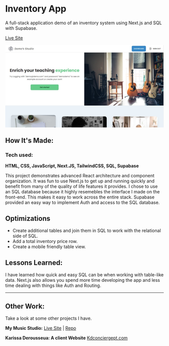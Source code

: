 # Inventory App

A full-stack application demo of an inventory system using Next.js and SQL with Supabase.

[Live Site](https://demo-inventory-app-bl.netlify.app/)

<p align="center" ><img align="center" src="https://github.com/Blake-Larson/my-music-studio/blob/main/client/src/assets/images/demo.jpg" alt="The inital view of Inventory App" /></p>

## How It's Made:

### Tech used:

**HTML, CSS, JavaScript, Next.JS, TailwindCSS, SQL, Supabase**

This project demonstrates advanced React architecture and component organization. It was fun to use Next.js to get up and running quickly and benefit from many of the quality of life features it provides. I chose to use an SQL database because it highly resemebles the interface I made on the front-end. This makes it easy to work across the entire stack. Supabase provided an easy way to implement Auth and access to the SQL database.

## Optimizations

- Create additional tables and join them in SQL to work with the relational side of SQL.
- Add a total inventory price row.
- Create a mobile friendly table view.

## Lessons Learned:

I have learned how quick and easy SQL can be when working with table-like data. Next.js also allows you spend more time developing the app and less time dealing with things like Auth and Routing.

---

## Other Work:

Take a look at some other projects I have.

**My Music Studio:** [Live Site](https://my-music-studio.herokuapp.com/) | [Repo](https://github.com/Blake-Larson/my-music-studio)

**Karissa Derousseua: A client Website** [Kdconciergept.com](https://kdconciergept.com/)
